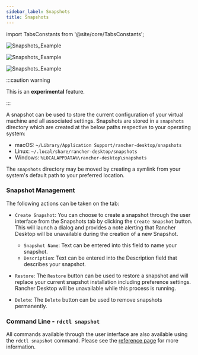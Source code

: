 ```yaml
---
sidebar_label: Snapshots
title: Snapshots
---
```


<head>
  <link rel="canonical" href="https://docs.rancherdesktop.io/ui/snapshots"/>
</head>

import TabsConstants from '@site/core/TabsConstants';

<Tabs groupId="os" defaultValue={TabsConstants.defaultOs}>
<TabItem value="Windows">

![Snapshots_Example](https://suse-rancher-media.s3.amazonaws.com/desktop/v1.15/ui-main/Windows_Snapshots-List.png)

</TabItem>
<TabItem value="macOS">

![Snapshots_Example](https://suse-rancher-media.s3.amazonaws.com/desktop/v1.15/ui-main/macOS_Snapshots-List.png)

</TabItem>
<TabItem value="Linux">

![Snapshots_Example](https://suse-rancher-media.s3.amazonaws.com/desktop/v1.15/ui-main/Linux_Snapshots-List.png)

</TabItem>
</Tabs>

:::caution warning

This is an **experimental** feature.

:::

A snapshot can be used to store the current configuration of your virtual machine and all associated settings. Snapshots are stored in a `snapshots` directory which are created at the below paths respective to your operating system:

- macOS: `~/Library/Application Support/rancher-desktop/snapshots`
- Linux: `~/.local/share/rancher-desktop/snapshots`
- Windows: `%LOCALAPPDATA%\rancher-desktop\snapshots`

The `snapshots` directory may be moved by creating a symlink from your system's default path to your preferred location.

### Snapshot Management

The following actions can be taken on the tab:

- `Create Snapshot`:
  You can choose to create a snapshot through the user interface from the Snapshots tab by clicking the `Create Snapshot` button. This will launch a dialog and provides a note alerting that Rancher Desktop will be unavailable during the creation of a new Snapshot.
  - `Snapshot Name`:
  Text can be entered into this field to name your snapshot.
  - `Description`:
  Text can be entered into the Description field that describes your snapshot.

- `Restore`:
  The `Restore` button can be used to restore a snapshot and will replace your current snapshot installation including preference settings. Rancher Desktop will be unavailable while this process is running.

- `Delete`:
  The `Delete` button can be used to remove snapshots permanently.

### Command Line - `rdctl snapshot`

All commands available through the user interface are also available using the `rdctl snapshot` command. Please see the [reference page](../references/rdctl-command-reference.md) for more information.
